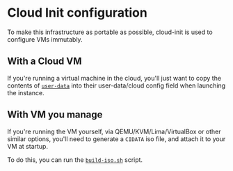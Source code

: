 # Cloud Init configuration

To make this infrastructure as portable as possible, cloud-init is used to configure VMs immutably.

## With a Cloud VM

If you're running a virtual machine in the cloud, you'll just want to copy the contents of [`user-data`](./user-data) into their user-data/cloud config field when launching the instance.

## With VM you manage

If you're running the VM yourself, via QEMU/KVM/Lima/VirtualBox or other similar options, you'll need to generate a `CIDATA` iso file, and attach it to your VM at startup.

To do this, you can run the [`build-iso.sh`](./build-iso.sh) script.
